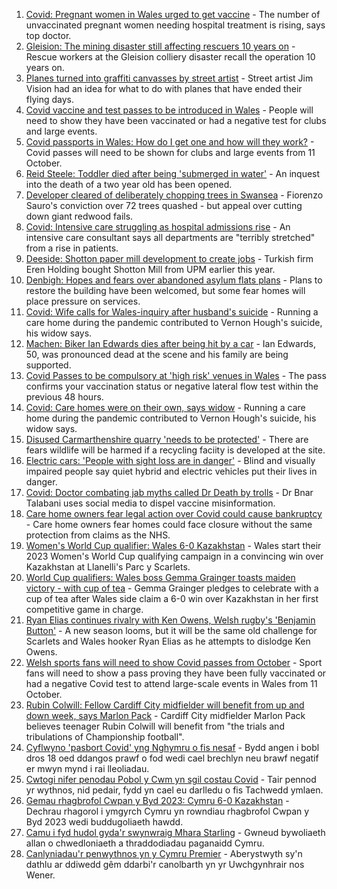 1. [Covid: Pregnant women in Wales urged to get vaccine](https://www.bbc.co.uk/news/uk-wales-58603539?at_medium=RSS&at_campaign=KARANGA) - The number of unvaccinated pregnant women needing hospital treatment is rising, says top doctor.
2. [Gleision: The mining disaster still affecting rescuers 10 years on](https://www.bbc.co.uk/news/uk-wales-58585552?at_medium=RSS&at_campaign=KARANGA) - Rescue workers at the Gleision colliery disaster recall the operation 10 years on.
3. [Planes turned into graffiti canvasses by street artist](https://www.bbc.co.uk/news/uk-wales-58573703?at_medium=RSS&at_campaign=KARANGA) - Street artist Jim Vision had an idea for what to do with planes that have ended their flying days.
4. [Covid vaccine and test passes to be introduced in Wales](https://www.bbc.co.uk/news/uk-wales-politics-58596128?at_medium=RSS&at_campaign=KARANGA) - People will need to show they have been vaccinated or had a negative test for clubs and large events.
5. [Covid passports in Wales: How do I get one and how will they work?](https://www.bbc.co.uk/news/uk-wales-politics-58600373?at_medium=RSS&at_campaign=KARANGA) - Covid passes will need to be shown for clubs and large events from 11 October.
6. [Reid Steele: Toddler died after being 'submerged in water'](https://www.bbc.co.uk/news/uk-wales-58596394?at_medium=RSS&at_campaign=KARANGA) - An inquest into the death of a two year old has been opened.
7. [Developer cleared of deliberately chopping trees in Swansea](https://www.bbc.co.uk/news/uk-wales-58601981?at_medium=RSS&at_campaign=KARANGA) - Fiorenzo Sauro's conviction over 72 trees quashed - but appeal over cutting down giant redwood fails.
8. [Covid: Intensive care struggling as hospital admissions rise](https://www.bbc.co.uk/news/uk-wales-58602523?at_medium=RSS&at_campaign=KARANGA) - An intensive care consultant says all departments are "terribly stretched" from a rise in patients.
9. [Deeside: Shotton paper mill development to create jobs](https://www.bbc.co.uk/news/uk-wales-58602521?at_medium=RSS&at_campaign=KARANGA) - Turkish firm Eren Holding bought Shotton Mill from UPM earlier this year.
10. [Denbigh: Hopes and fears over abandoned asylum flats plans](https://www.bbc.co.uk/news/uk-wales-58591446?at_medium=RSS&at_campaign=KARANGA) - Plans to restore the building have been welcomed, but some fear homes will place pressure on services.
11. [Covid: Wife calls for Wales-inquiry after husband's suicide](https://www.bbc.co.uk/news/uk-wales-58589219?at_medium=RSS&at_campaign=KARANGA) - Running a care home during the pandemic contributed to Vernon Hough's suicide, his widow says.
12. [Machen: Biker Ian Edwards dies after being hit by a car](https://www.bbc.co.uk/news/uk-wales-58600597?at_medium=RSS&at_campaign=KARANGA) - Ian Edwards, 50, was pronounced dead at the scene and his family are being supported.
13. [Covid Passes to be compulsory at 'high risk' venues in Wales](https://www.bbc.co.uk/news/uk-wales-58595008?at_medium=RSS&at_campaign=KARANGA) - The pass confirms your vaccination status or negative lateral flow test within the previous 48 hours.
14. [Covid: Care homes were on their own, says widow](https://www.bbc.co.uk/news/uk-wales-58596307?at_medium=RSS&at_campaign=KARANGA) - Running a care home during the pandemic contributed to Vernon Hough's suicide, his widow says.
15. [Disused Carmarthenshire quarry 'needs to be protected'](https://www.bbc.co.uk/news/uk-wales-58586625?at_medium=RSS&at_campaign=KARANGA) - There are fears wildlife will be harmed if a recycling faciity is developed at the site.
16. [Electric cars: 'People with sight loss are in danger'](https://www.bbc.co.uk/news/uk-wales-58588704?at_medium=RSS&at_campaign=KARANGA) - Blind and visually impaired people say quiet hybrid and electric vehicles put their lives in danger.
17. [Covid: Doctor combating jab myths called Dr Death by trolls](https://www.bbc.co.uk/news/uk-wales-58585318?at_medium=RSS&at_campaign=KARANGA) - Dr Bnar Talabani uses social media to dispel vaccine misinformation.
18. [Care home owners fear legal action over Covid could cause bankruptcy](https://www.bbc.co.uk/news/uk-wales-58579307?at_medium=RSS&at_campaign=KARANGA) - Care home owners fear homes could face closure without the same protection from claims as the NHS.
19. [Women's World Cup qualifier: Wales 6-0 Kazakhstan](https://www.bbc.co.uk/sport/football/58542573?at_medium=RSS&at_campaign=KARANGA) - Wales start their 2023 Women's World Cup qualifying campaign in a convincing win over Kazakhstan at Llanelli's Parc y Scarlets.
20. [World Cup qualifiers: Wales boss Gemma Grainger toasts maiden victory - with cup of tea](https://www.bbc.co.uk/sport/football/58604748?at_medium=RSS&at_campaign=KARANGA) - Gemma Grainger pledges to celebrate with a cup of tea after Wales side claim a 6-0 win over Kazakhstan in her first competitive game in charge.
21. [Ryan Elias continues rivalry with Ken Owens, Welsh rugby's 'Benjamin Button'](https://www.bbc.co.uk/sport/rugby-union/58595440?at_medium=RSS&at_campaign=KARANGA) - A new season looms, but it will be the same old challenge for Scarlets and Wales hooker Ryan Elias as he attempts to dislodge Ken Owens.
22. [Welsh sports fans will need to show Covid passes from October](https://www.bbc.co.uk/sport/wales/58598585?at_medium=RSS&at_campaign=KARANGA) - Sport fans will need to show a pass proving they have been fully vaccinated or had a negative Covid test to attend large-scale events in Wales from 11 October.
23. [Rubin Colwill: Fellow Cardiff City midfielder will benefit from up and down week, says Marlon Pack](https://www.bbc.co.uk/sport/football/58594386?at_medium=RSS&at_campaign=KARANGA) - Cardiff City midfielder Marlon Pack believes teenager Rubin Colwill will benefit from "the trials and tribulations of Championship football".
24. [Cyflwyno 'pasbort Covid' yng Nghymru o fis nesaf](https://www.bbc.co.uk/newyddion/58596916?at_medium=RSS&at_campaign=KARANGA) - Bydd angen i bobl dros 18 oed ddangos prawf o fod wedi cael brechlyn neu brawf negatif er mwyn mynd i rai lleoliadau.
25. [Cwtogi nifer penodau Pobol y Cwm yn sgil costau Covid](https://www.bbc.co.uk/newyddion/58605292?at_medium=RSS&at_campaign=KARANGA) - Tair pennod yr wythnos, nid pedair, fydd yn cael eu darlledu o fis Tachwedd ymlaen.
26. [Gemau rhagbrofol Cwpan y Byd 2023: Cymru 6-0 Kazakhstan](https://www.bbc.co.uk/newyddion/58601770?at_medium=RSS&at_campaign=KARANGA) - Dechrau rhagorol i ymgyrch Cymru yn rowndiau rhagbrofol Cwpan y Byd 2023 wedi buddugoliaeth hawdd.
27. [Camu i fyd hudol gyda'r swynwraig Mhara Starling](https://www.bbc.co.uk/newyddion/58595712?at_medium=RSS&at_campaign=KARANGA) - Gwneud bywoliaeth allan o chwedloniaeth a thraddodiadau paganaidd Cymru.
28. [Canlyniadau'r penwythnos yn y Cymru Premier](https://www.bbc.co.uk/newyddion/58601771?at_medium=RSS&at_campaign=KARANGA) - Aberystwyth sy'n dathlu ar ddiwedd gêm ddarbi'r canolbarth yn yr Uwchgynhrair nos Wener.
